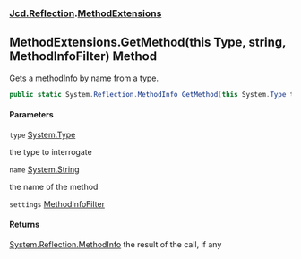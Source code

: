 ### [Jcd.Reflection](Jcd.Reflection.md 'Jcd.Reflection').[MethodExtensions](MethodExtensions.md 'Jcd.Reflection.MethodExtensions')

## MethodExtensions.GetMethod(this Type, string, MethodInfoFilter) Method

Gets a methodInfo by name from a type.

```csharp
public static System.Reflection.MethodInfo GetMethod(this System.Type type, string name, Jcd.Reflection.MethodInfoFilter settings);
```
#### Parameters

<a name='Jcd.Reflection.MethodExtensions.GetMethod(thisSystem.Type,string,Jcd.Reflection.MethodInfoFilter).type'></a>

`type` [System.Type](https://docs.microsoft.com/en-us/dotnet/api/System.Type 'System.Type')

the type to interrogate

<a name='Jcd.Reflection.MethodExtensions.GetMethod(thisSystem.Type,string,Jcd.Reflection.MethodInfoFilter).name'></a>

`name` [System.String](https://docs.microsoft.com/en-us/dotnet/api/System.String 'System.String')

the name of the method

<a name='Jcd.Reflection.MethodExtensions.GetMethod(thisSystem.Type,string,Jcd.Reflection.MethodInfoFilter).settings'></a>

`settings` [MethodInfoFilter](MethodInfoFilter.md 'Jcd.Reflection.MethodInfoFilter')

#### Returns
[System.Reflection.MethodInfo](https://docs.microsoft.com/en-us/dotnet/api/System.Reflection.MethodInfo 'System.Reflection.MethodInfo')
the result of the call, if any
